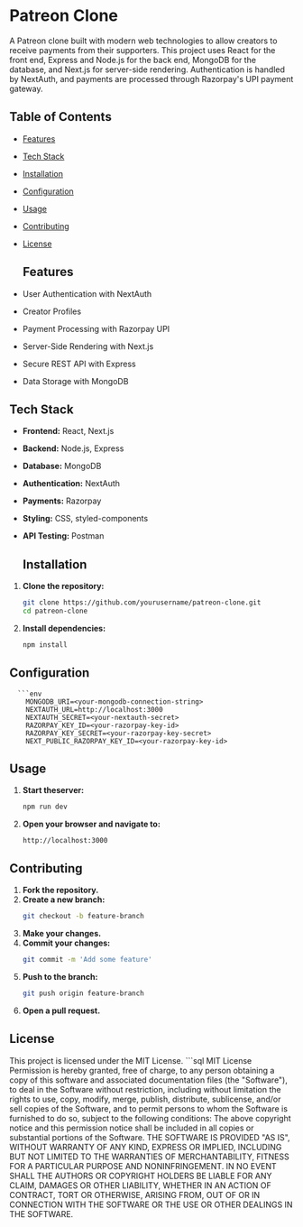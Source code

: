 # Patreon Clone
  A Patreon clone built with modern web technologies to allow creators to receive payments from their supporters. This project uses React for the front end, Express and Node.js for the back end, MongoDB for the database, and Next.js for server-side rendering. Authentication is handled by NextAuth, and payments are processed through Razorpay's UPI payment gateway.
  ## Table of Contents
- [Features](#features)
- [Tech Stack](#tech-stack)
- [Installation](#installation)
- [Configuration](#configuration)
- [Usage](#usage)
- [Contributing](#contributing)
- [License](#license)

  ## Features

- User Authentication with NextAuth
- Creator Profiles
- Payment Processing with Razorpay UPI
- Server-Side Rendering with Next.js
- Secure REST API with Express
- Data Storage with MongoDB

## Tech Stack

- **Frontend:** React, Next.js
- **Backend:** Node.js, Express
- **Database:** MongoDB
- **Authentication:** NextAuth
- **Payments:** Razorpay
- **Styling:** CSS, styled-components
- **API Testing:** Postman

  ## Installation

1. **Clone the repository:**
   ```sh
   git clone https://github.com/yourusername/patreon-clone.git
   cd patreon-clone

2. **Install dependencies:**
    ```sh
    npm install

  ## Configuration
      ```env
        MONGODB_URI=<your-mongodb-connection-string>
        NEXTAUTH_URL=http://localhost:3000
        NEXTAUTH_SECRET=<your-nextauth-secret>
        RAZORPAY_KEY_ID=<your-razorpay-key-id>
        RAZORPAY_KEY_SECRET=<your-razorpay-key-secret>
        NEXT_PUBLIC_RAZORPAY_KEY_ID=<your-razorpay-key-id>


  ## Usage

  1. **Start theserver:**
      ```sh
      npm run dev

  3. **Open your browser and navigate to:**
     ```arduino
     http://localhost:3000

  ## Contributing

  1. **Fork the repository.**
  2. **Create a new branch:**
     ```sh
     git checkout -b feature-branch
  3. **Make your changes.**
  4. **Commit your changes:**
     ```sh
     git commit -m 'Add some feature'
  5. **Push to the branch:**
     ```sh
     git push origin feature-branch
  6. **Open a pull request.**

  ## License

  This project is licensed under the MIT License.
    ```sql
      MIT License
      Permission is hereby granted, free of charge, to any person obtaining a copy
      of this software and associated documentation files (the "Software"), to deal
      in the Software without restriction, including without limitation the rights
      to use, copy, modify, merge, publish, distribute, sublicense, and/or sell
      copies of the Software, and to permit persons to whom the Software is
      furnished to do so, subject to the following conditions:
      The above copyright notice and this permission notice shall be included in all
      copies or substantial portions of the Software.
      THE SOFTWARE IS PROVIDED "AS IS", WITHOUT WARRANTY OF ANY KIND, EXPRESS OR
      IMPLIED, INCLUDING BUT NOT LIMITED TO THE WARRANTIES OF MERCHANTABILITY,
      FITNESS FOR A PARTICULAR PURPOSE AND NONINFRINGEMENT. IN NO EVENT SHALL THE
      AUTHORS OR COPYRIGHT HOLDERS BE LIABLE FOR ANY CLAIM, DAMAGES OR OTHER
      LIABILITY, WHETHER IN AN ACTION OF CONTRACT, TORT OR OTHERWISE, ARISING FROM,
      OUT OF OR IN CONNECTION WITH THE SOFTWARE OR THE USE OR OTHER DEALINGS IN THE
      SOFTWARE.


     
